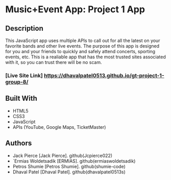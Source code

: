 # Music+Event App: Project 1 App
## Description
This JavaScript app uses multiple APIs to call out for all the latest on your favorite bands and other live events. The purpose of this app is designed for you and your friends to quickly and safely attend concerts, sporting events, etc. This is a realiable app that has the most trusted sites associated with it, so you can trust there will be no scam.
### [Live Site Link] https://dhavalpatel0513.github.io/gt-project-1-group-8/
## Built With
* HTML5
* CSS3
* JavaScript
* APIs (YouTube, Google Maps, TicketMaster)
## Authors
*  Jack Pierce [Jack Pierce].       github(Jcpierce022)
* `Ermias Woldetsadik [ERMIAS].     github(ermiaswoldetsadik)
*  Petros Shumie [Petros Shumie].   github(shumie-code)
*  Dhaval Patel [Dhaval Patel].     github(dhavalpatel0513s)